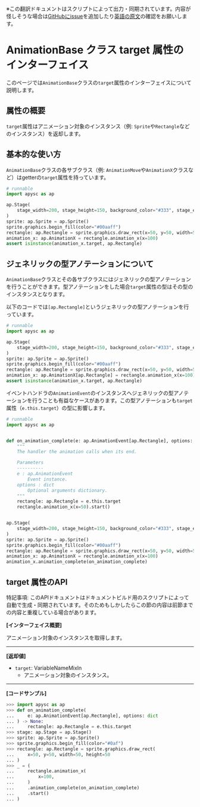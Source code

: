 <span class="inconspicuous-txt">※この翻訳ドキュメントはスクリプトによって出力・同期されています。内容が怪しそうな場合は<a href="https://github.com/simon-ritchie/apysc/issues" target="_blank">GitHubにissue</a>を追加したり[英語の原文](https://simon-ritchie.github.io/apysc/en/animation_base_target.html)の確認をお願いします。</span>

# AnimationBase クラス target 属性のインターフェイス

このページでは`AnimationBase`クラスの`target`属性のインターフェイスについて説明します。

## 属性の概要

`target`属性はアニメーション対象のインスタンス（例: `Sprite`や`Rectangle`などのインスタンス）を返却します。

## 基本的な使い方

`AnimationBase`クラスの各サブクラス（例: `AnimationMove`や`AnimationX`クラスなど）はgetterの`target`属性を持っています。

```py
# runnable
import apysc as ap

ap.Stage(
    stage_width=200, stage_height=150, background_color="#333", stage_elem_id="stage"
)
sprite: ap.Sprite = ap.Sprite()
sprite.graphics.begin_fill(color="#00aaff")
rectangle: ap.Rectangle = sprite.graphics.draw_rect(x=50, y=50, width=50, height=50)
animation_x: ap.AnimationX = rectangle.animation_x(x=100)
assert isinstance(animation_x.target, ap.Rectangle)
```

## ジェネリックの型アノテーションについて

`AnimationBase`クラスとその各サブクラスにはジェネリックの型アノテーションを行うことができます。型アノテーションをした場合`target`属性の型はその型のインスタンスとなります。

以下のコードでは`[ap.Rectangle]`というジェネリックの型アノテーションを行っています。

```py
# runnable
import apysc as ap

ap.Stage(
    stage_width=200, stage_height=150, background_color="#333", stage_elem_id="stage"
)
sprite: ap.Sprite = ap.Sprite()
sprite.graphics.begin_fill(color="#00aaff")
rectangle: ap.Rectangle = sprite.graphics.draw_rect(x=50, y=50, width=50, height=50)
animation_x: ap.AnimationX[ap.Rectangle] = rectangle.animation_x(x=100)
assert isinstance(animation_x.target, ap.Rectangle)
```

イベントハンドラの`AnimationEvent`のインスタンスへジェネリックの型アノテーションを行うことも有益なケースがあります。この型アノテーションも`target`属性（`e.this.target`）の型に影響します。

```py
# runnable
import apysc as ap


def on_animation_complete(e: ap.AnimationEvent[ap.Rectangle], options: dict) -> None:
    """
    The handler the animation calls when its end.

    Parameters
    ----------
    e : ap.AnimationEvent
        Event instance.
    options : dict
        Optional arguments dictionary.
    """
    rectangle: ap.Rectangle = e.this.target
    rectangle.animation_x(x=50).start()


ap.Stage(
    stage_width=200, stage_height=150, background_color="#333", stage_elem_id="stage"
)
sprite: ap.Sprite = ap.Sprite()
sprite.graphics.begin_fill(color="#00aaff")
rectangle: ap.Rectangle = sprite.graphics.draw_rect(x=50, y=50, width=50, height=50)
animation_x: ap.AnimationX = rectangle.animation_x(x=100)
animation_x.animation_complete(on_animation_complete)
```

## target 属性のAPI

<span class="inconspicuous-txt">特記事項: このAPIドキュメントはドキュメントビルド用のスクリプトによって自動で生成・同期されています。そのためもしかしたらこの節の内容は前節までの内容と重複している場合があります。</span>

**[インターフェイス概要]**

アニメーション対象のインスタンスを取得します。<hr>

**[返却値]**

- `target`: VariableNameMixIn
  - アニメーション対象のインスタンス。

<hr>

**[コードサンプル]**

```py
>>> import apysc as ap
>>> def on_animation_complete(
...     e: ap.AnimationEvent[ap.Rectangle], options: dict
... ) -> None:
...     rectangle: ap.Rectangle = e.this.target
>>> stage: ap.Stage = ap.Stage()
>>> sprite: ap.Sprite = ap.Sprite()
>>> sprite.graphics.begin_fill(color="#0af")
>>> rectangle: ap.Rectangle = sprite.graphics.draw_rect(
...     x=50, y=50, width=50, height=50
... )
>>> _ = (
...     rectangle.animation_x(
...         x=100,
...     )
...     .animation_complete(on_animation_complete)
...     .start()
... )
```